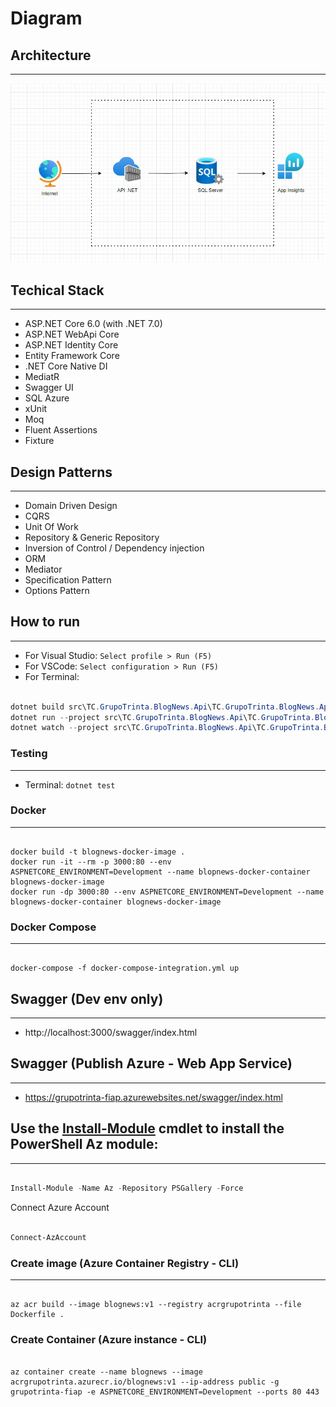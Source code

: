 # Diagram


## Architecture
---

![Architecture](Docs/Architecture.jpg)

## Techical Stack
---
- ASP.NET Core 6.0 (with .NET 7.0)
- ASP.NET WebApi Core
- ASP.NET Identity Core
- Entity Framework Core
- .NET Core Native DI
- MediatR
- Swagger UI
- SQL Azure
- xUnit
- Moq
- Fluent Assertions
- Fixture

## Design Patterns
---
- Domain Driven Design
- CQRS
- Unit Of Work
- Repository & Generic Repository
- Inversion of Control / Dependency injection
- ORM
- Mediator
- Specification Pattern
- Options Pattern


## How to run
---

- For Visual Studio: `Select profile > Run (F5)`
- For VSCode: `Select configuration > Run (F5)`
- For Terminal:
```PowerShell

dotnet build src\TC.GrupoTrinta.BlogNews.Api\TC.GrupoTrinta.BlogNews.Api.csproj
dotnet run --project src\TC.GrupoTrinta.BlogNews.Api\TC.GrupoTrinta.BlogNews.Api.csproj --launch-profile http
dotnet watch --project src\TC.GrupoTrinta.BlogNews.Api\TC.GrupoTrinta.BlogNews.Api.csproj run
```

### Testing
---
- Terminal: `dotnet test`

### Docker
---
```Docker

docker build -t blognews-docker-image .
docker run -it --rm -p 3000:80 --env ASPNETCORE_ENVIRONMENT=Development --name blopnews-docker-container blognews-docker-image
docker run -dp 3000:80 --env ASPNETCORE_ENVIRONMENT=Development --name blognews-docker-container blognews-docker-image
```


###  Docker Compose
---
```Docker

docker-compose -f docker-compose-integration.yml up
```

## Swagger (Dev env only)
---

- http://localhost:3000/swagger/index.html

## Swagger (Publish Azure - Web App Service)
---

- https://grupotrinta-fiap.azurewebsites.net/swagger/index.html


## Use the [Install-Module](https://learn.microsoft.com/pt-br/powershell/module/powershellget/install-module) cmdlet to install the PowerShell Az module:
---

```PowerShell

Install-Module -Name Az -Repository PSGallery -Force
```

Connect Azure Account 

```PowerShell

Connect-AzAccount
```

### Create image (Azure Container Registry - CLI)
---

```Azure

az acr build --image blognews:v1 --registry acrgrupotrinta --file Dockerfile .
```

### Create Container (Azure instance - CLI)

```Azure

az container create --name blognews --image acrgrupotrinta.azurecr.io/blognews:v1 --ip-address public -g grupotrinta-fiap -e ASPNETCORE_ENVIRONMENT=Development --ports 80 443
```
